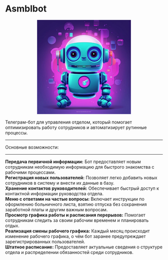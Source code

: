 # Asmblbot
<div style="width: 300px; margin: 0 auto; text-align: center;">
  <img src="png/image.jpg" alt="Asmblbot" style="max-width: 100%; height: auto;">
</div>

Телеграм-бот для управления отделом, который помогает оптимизировать работу сотрудников и автоматизирует рутинные процессы.
***
Основные возможности:
***
**Передача первичной информации:** Бот предоставляет новым сотрудникам необходимую информацию для быстрого знакомства с рабочими процессами.  
**Регистрация новых пользователей:** Позволяет легко добавить новых сотрудников в систему и внести их данные в базу.  
**Хранение контактов руководителей:** Обеспечивает быстрый доступ к контактной информации руководства отдела.  
**Меню с ответами на частые вопросы:** Включает инструкции по оформлению больничного листа, взятию отпуска без сохранения заработной платы и другим важным вопросам.  
**Просмотр графика работы и расписания перерывов:** Помогает сотрудникам следить за своим рабочим временем и планировать отдых.  
**Реализация смены рабочего графика:** Каждый месяц происходит изменение рабочего графика, о чём бот заранее предупреждает зарегистрированных пользователей.  
**Штатное расписание:** Предоставляет актуальные сведения о структуре отдела и распределении обязанностей среди сотрудников.
